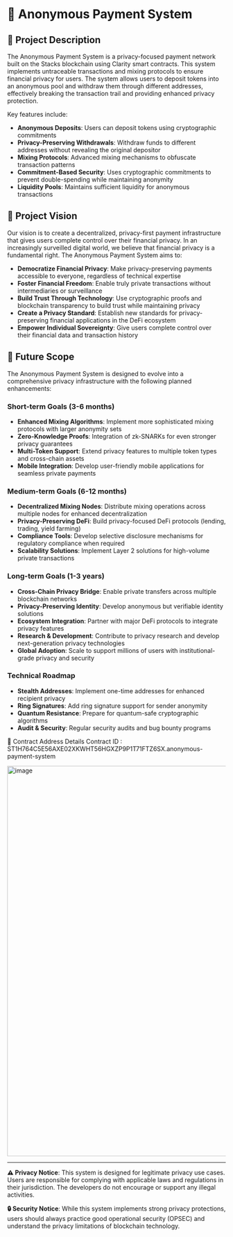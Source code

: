 🔐 Anonymous Payment System
==================================================================
📜 Project Description
----------------------------------------------
The Anonymous Payment System is a privacy-focused payment network built on the Stacks blockchain using Clarity smart contracts. This system implements untraceable transactions and mixing protocols to ensure financial privacy for users. The system allows users to deposit tokens into an anonymous pool and withdraw them through different addresses, effectively breaking the transaction trail and providing enhanced privacy protection.

Key features include:
- **Anonymous Deposits**: Users can deposit tokens using cryptographic commitments
- **Privacy-Preserving Withdrawals**: Withdraw funds to different addresses without revealing the original depositor
- **Mixing Protocols**: Advanced mixing mechanisms to obfuscate transaction patterns
- **Commitment-Based Security**: Uses cryptographic commitments to prevent double-spending while maintaining anonymity
- **Liquidity Pools**: Maintains sufficient liquidity for anonymous transactions

🔭 Project Vision
------------------------------------------------
Our vision is to create a decentralized, privacy-first payment infrastructure that gives users complete control over their financial privacy. In an increasingly surveilled digital world, we believe that financial privacy is a fundamental right. The Anonymous Payment System aims to:

- **Democratize Financial Privacy**: Make privacy-preserving payments accessible to everyone, regardless of technical expertise
- **Foster Financial Freedom**: Enable truly private transactions without intermediaries or surveillance
- **Build Trust Through Technology**: Use cryptographic proofs and blockchain transparency to build trust while maintaining privacy
- **Create a Privacy Standard**: Establish new standards for privacy-preserving financial applications in the DeFi ecosystem
- **Empower Individual Sovereignty**: Give users complete control over their financial data and transaction history

🚀 Future Scope
-------------------------------------------------
The Anonymous Payment System is designed to evolve into a comprehensive privacy infrastructure with the following planned enhancements:

### Short-term Goals (3-6 months)
- **Enhanced Mixing Algorithms**: Implement more sophisticated mixing protocols with larger anonymity sets
- **Zero-Knowledge Proofs**: Integration of zk-SNARKs for even stronger privacy guarantees
- **Multi-Token Support**: Extend privacy features to multiple token types and cross-chain assets
- **Mobile Integration**: Develop user-friendly mobile applications for seamless private payments

### Medium-term Goals (6-12 months)
- **Decentralized Mixing Nodes**: Distribute mixing operations across multiple nodes for enhanced decentralization
- **Privacy-Preserving DeFi**: Build privacy-focused DeFi protocols (lending, trading, yield farming)
- **Compliance Tools**: Develop selective disclosure mechanisms for regulatory compliance when required
- **Scalability Solutions**: Implement Layer 2 solutions for high-volume private transactions

### Long-term Goals (1-3 years)
- **Cross-Chain Privacy Bridge**: Enable private transfers across multiple blockchain networks
- **Privacy-Preserving Identity**: Develop anonymous but verifiable identity solutions
- **Ecosystem Integration**: Partner with major DeFi protocols to integrate privacy features
- **Research & Development**: Contribute to privacy research and develop next-generation privacy technologies
- **Global Adoption**: Scale to support millions of users with institutional-grade privacy and security

### Technical Roadmap
- **Stealth Addresses**: Implement one-time addresses for enhanced recipient privacy
- **Ring Signatures**: Add ring signature support for sender anonymity
- **Quantum Resistance**: Prepare for quantum-safe cryptographic algorithms
- **Audit & Security**: Regular security audits and bug bounty programs

📃 Contract Address Details
Contract ID : ST1H764C5E56AXE02XKWHT56HGXZP9P1T71FTZ6SX.anonymous-payment-system

<img width="1890" height="898" alt="image" src="https://github.com/user-attachments/assets/9fb4141a-d539-4068-bb62-612b88975e92" />

--------------------------------------------------------------------------------------------------------------------------------------------------------------------------------------------------------------------

**⚠️ Privacy Notice**: This system is designed for legitimate privacy use cases. Users are responsible for complying with applicable laws and regulations in their jurisdiction. The developers do not encourage or support any illegal activities.

**🔒 Security Notice**: While this system implements strong privacy protections, users should always practice good operational security (OPSEC) and understand the privacy limitations of blockchain technology.
